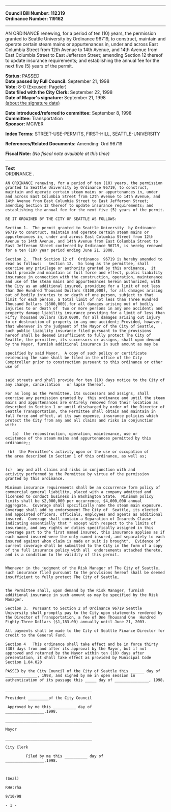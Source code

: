 * * * * *  
  
**Council Bill Number: [](#h0)[](#h2)112319**   
**Ordinance Number: 119162**  
  
* * * * *  
  
AN ORDINANCE renewing, for a period of ten (10) years, the permission granted to Seattle University by Ordinance 96719, to construct, maintain and operate certain steam mains or appurtenances in, under and across East Columbia Street from 12th Avenue to 14th Avenue, and 14th Avenue from East Columbia Street to East Jefferson Street; amending Section 12 thereof to update insurance requirements; and establishing the annual fee for the next five (5) years of the permit.  
  
**Status:** PASSED   
**Date passed by Full Council:** September 21, 1998   
**Vote:** 8-0 (Excused: Pageler)   
**Date filed with the City Clerk:** September 22, 1998   
**Date of Mayor's signature:** September 21, 1998   
[(about the signature date)](/~public/approvaldate.htm)   
  
  
**Date introduced/referred to committee:** September 8, 1998   
**Committee:** Transportation   
**Sponsor:** MCIVER   
  
**Index Terms:** STREET-USE-PERMITS, FIRST-HILL, SEATTLE-UNIVERSITY  
  
**References/Related Documents:** Amending: Ord 96719  
  
**Fiscal Note:** *(No fiscal note available at this time)*  
  
* * * * *  
  
**Text**  
    ORDINANCE                    .  
  
    AN ORDINANCE renewing, for a period of ten (10) years, the permission  
    granted to Seattle University by Ordinance 96719, to construct,  
    maintain and operate certain steam mains or appurtenances in, under  
    and across East Columbia Street from 12th Avenue to 14th Avenue, and  
    14th Avenue from East Columbia Street to East Jefferson Street;  
    amending Section 12 thereof to update insurance requirements; and  
    establishing the annual fee for the next five (5) years of the permit.  
  
    BE IT ORDAINED BY THE CITY OF SEATTLE AS FOLLOWS:  
  
    Section 1.  The permit granted to Seattle University  by Ordinance  
    96719 to construct, maintain and operate certain steam mains or  
    appurtenances in, under and across East Columbia Street from 12th  
    Avenue to 14th Avenue, and 14th Avenue from East Columbia Street to  
    East Jefferson Street conferred by Ordinance 96719, is hereby renewed  
    for a ten (10) year period ending June 21, 2008.  
  
    Section 2.  That Section 12 of  Ordinance  96719 is hereby amended to  
    read as follows:   Section 12.  So long as the permittee, shall  
    exercise any privilege or authority granted by this ordinance,  it  
    shall provide and maintain in full force and effect, public liability  
    insurance in connection with the construction, operation, maintenance  
    and use of the steam mains and appurtenances herein authorized, with  
    the City as an additional insured, providing for a limit of not less  
    than One Hundred Thousand Dollars ($100,000), for all damages arising  
    out of bodily injuries to or death of one person, subject to that  
    limit for each person, a total limit of not less than Three Hundred  
    Thousand Dollars ($300,000),for all damages arising out of bodily  
    injuries to or death of  two or more persons in any one accident; and  
    property damage liability insurance providing for a limit of less than  
    Fifty Thousand Dollars ($50.0000, for all damages arising out injury  
    to or destruction of property in any one accident; Provided, however,  
    that whenever in the judgment of the Mayor of the City of Seattle,  
    such public liability insurance filed pursuant to the provisions  
    hereof shall be deemed insufficient to fully protect The City of  
    Seattle, the permittee, its successors or assigns, shall upon demand  
    by the Mayor, furnish additional insurance in such amount as mey be  
  
    specified by said Mayor.  A copy of such policy or certificate  
    evidencing the same shall be filed in the office of the City  
    Comptroller prior to construction pursuant to this ordinance or other  
    use of  
  
  
    said streets and shall provide for ten (10) days notice to the City of  
    any change, cancellation   or lapse thereof.  
  
    For as long as the Permittee, its successors and assigns, shall  
    exercise any permission granted by  this ordinance and until the steam  
    mains and appurtenances are entirely removed from their location as  
    described in Section 1 or until discharged by order of the Director of  
    Seattle Transportation, the Permittee shall obtain and maintain in  
    full force and effect, at its own expense, insurance policies which  
    protect the City from any and all claims and risks in conjunction  
    with:  
  
       (a)  the reconstruction, operation, maintenance, use or  
    existence of the steam mains and appurtenances permitted by this  
    ordinance;;  
  
     (b)  the Permittee's activity upon or the use or occupation of  
    the area described in Section 1 of this ordinance, as well as;  
  
  
    (c)  any and all claims and risks in conjunction with and  
    activity performed by the Permittee by virtue of the permission  
    granted by this ordinance.  
  
    Minimum insurance requirements shall be an occurrence form policy of  
    commercial general liability, placed with a company admitted and  
    licensed to conduct business in Washington State.  Minimum policy  
    limits shall be $2,000,000 per occurrence, $4,000,000 annual  
    aggregate.  Coverage shall specifically name the steam main exposure.  
    Coverage shall add by endorsement The City of  Seattle, its elected  
    and appointed officers, officials, employees and agents as additional  
    insured.  Coverage shall contain a Separation of Insureds Clause  
    indicating essentially that " except with respect to the limits of  
    insurance, and any rights or duties specifically assigned in this  
    coverage part to the first named insured, this insurance applies as if  
    each named insured were the only named insured, and separately to each  
    insured against whom claim is made or suit is brought".  Evidence of  
    current coverage shall be submitted to the City in the form of a copy  
    of the full insurance policy with all  endorsements attached thereto,  
    and is a condition to the validity of this permit.  
  
  
    Whenever in the judgment of the Risk Manager of The City of Seattle,  
    such insurance filed pursuant to the provisions hereof shall be deemed  
    insufficient to fully protect The City of Seattle,  
  
  
    the Permittee shall, upon demand by the Risk Manager, furnish  
    additional insurance in such amount as may be specified by the Risk  
    Manager.  
  
    Section 3.  Pursuant to Section 2 of Ordinance 96719 Seattle  
    University shall promptly pay to the City upon statements rendered by  
    the Director of Transportation, a fee of One Thousand One  Hundred  
    Eighty-Three Dollars ($1,183.00) annually until June 21, 2003.  
  
    All payments shall be made to the City of Seattle Finance Director for  
    credit to the General Fund.  
  
    Section 4   This ordinance shall take effect and be in force thirty  
    (30) days from and after its approval by the Mayor, but if not  
    approved and returned by the Mayor within ten (10) days after  
    presentation, it shall take effect as provided by Municipal Code  
    Section 1.04.020  
  
    PASSED by the City Council of the City of Seattle this ______ day of  
    ______________, 1998, and signed by me in open session in  
    authentication of its passage this _____ day of _______________, 1998.  
  
    ______________________________________  
  
    President _________of the City Council  
  
     Approved by me this __________ day of  
    _________________,1998.  
  
    ______________________________________  
  
    Mayor  
  
    ______________________________________  
  
    City Clerk  
  
             Filed by me this __________ day of  
    _________________,1998.  
  
  
  
    (Seal)  
  
    RHA:rha  
  
    9/10/98  
  
    - 1 -  
